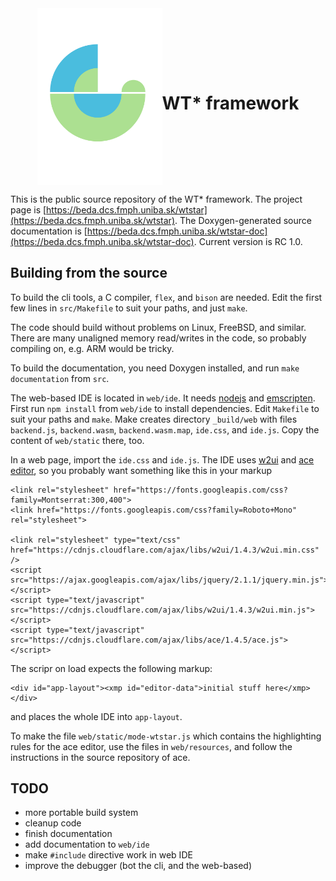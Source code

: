 <div style="display:flex;justify-content:center;align-items:center">
<img src="./logo.svg" width="200px">

# WT\* framework
</div>

This is the public source repository of the WT\* framework.
The project page is [https://beda.dcs.fmph.uniba.sk/wtstar](https://beda.dcs.fmph.uniba.sk/wtstar). The Doxygen-generated source
documentation is [https://beda.dcs.fmph.uniba.sk/wtstar-doc](https://beda.dcs.fmph.uniba.sk/wtstar-doc). Current version is RC 1.0.

## Building from the source

To build the cli tools, a C compiler, `flex`, and `bison` are needed. Edit the first 
few lines in `src/Makefile` to suit your paths, and just `make`. 

The code should build without problems on Linux, FreeBSD, and similar. There are many
unaligned memory read/writes in the code, so probably compiling on, e.g. ARM would be 
tricky. 

To build the documentation, you need Doxygen installed, and run `make documentation` 
from `src`.

The web-based IDE is located in `web/ide`. It needs [nodejs](https://nodejs.org) and [emscripten](https://emscripten.org).
First run `npm install` from `web/ide`
to install dependencies. Edit `Makefile` to suit your paths
and `make`. Make creates directory `_build/web` with files `backend.js`, `backend.wasm`,
`backend.wasm.map`, `ide.css`, and `ide.js`. Copy the content of `web/static` there, too.

In a web page, import the `ide.css` and `ide.js`. The IDE uses [w2ui](http://w2ui.com)
and [ace editor](http://ace.c9.io), so you probably want something like this in
your markup

```
<link rel="stylesheet" href="https://fonts.googleapis.com/css?family=Montserrat:300,400">
<link href="https://fonts.googleapis.com/css?family=Roboto+Mono" rel="stylesheet">

<link rel="stylesheet" type="text/css" href="https://cdnjs.cloudflare.com/ajax/libs/w2ui/1.4.3/w2ui.min.css" />
<script src="https://ajax.googleapis.com/ajax/libs/jquery/2.1.1/jquery.min.js"></script>
<script type="text/javascript" src="https://cdnjs.cloudflare.com/ajax/libs/w2ui/1.4.3/w2ui.min.js"></script>
<script type="text/javascript" src="https://cdnjs.cloudflare.com/ajax/libs/ace/1.4.5/ace.js"></script>
```

The scripr on load expects the following markup:
```
<div id="app-layout"><xmp id="editor-data">initial stuff here</xmp></div>
```
and places the whole IDE into `app-layout`.

To make the file `web/static/mode-wtstar.js` which contains the highlighting rules for the
ace editor, use the files in `web/resources`, and follow the instructions in the source
repository of ace. 

## TODO

- more portable build system
- cleanup code
- finish documentation
- add documentation to `web/ide`
- make `#include` directive work in web IDE
- improve the debugger (bot the cli, and the web-based)


